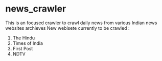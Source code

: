 # news_crawler
This is an focused crawler to crawl daily news from various Indian news websites archieves
New webisete currently to be crawled : 
  1) The Hindu
  2) Times of India
  3) First Post
  4) NDTV
